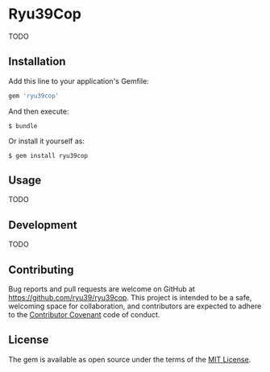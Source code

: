 # Ryu39Cop

TODO

## Installation

Add this line to your application's Gemfile:

```ruby
gem 'ryu39cop'
```

And then execute:

    $ bundle

Or install it yourself as:

    $ gem install ryu39cop

## Usage

TODO

## Development

TODO

## Contributing

Bug reports and pull requests are welcome on GitHub at https://github.com/ryu39/ryu39cop.
This project is intended to be a safe, welcoming space for collaboration, 
and contributors are expected to adhere to the [Contributor Covenant](http://contributor-covenant.org) code of conduct.


## License

The gem is available as open source under the terms of the [MIT License](http://opensource.org/licenses/MIT).
